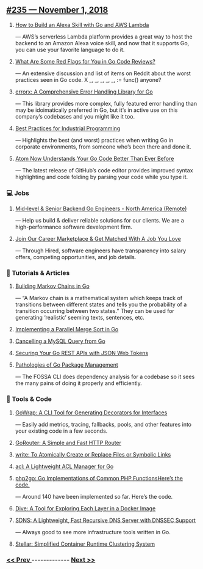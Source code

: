 ## [#235 — November  1, 2018](https://golangweekly.com/issues/235)

1. [How to Build an Alexa Skill with Go and AWS Lambda](https://golangweekly.com/link/55001/web)

     — AWS’s serverless Lambda platform provides a great way to host the backend to an Amazon Alexa voice skill, and now that it supports Go, you can use your favorite language to do it.
1. [What Are Some Red Flags for You in Go Code Reviews?](https://golangweekly.com/link/55002/web)

     — An extensive discussion and list of items on Reddit about the worst practices seen in Go code. X _, _, _, _, _, := func() anyone?
1. [errorx: A Comprehensive Error Handling Library for Go](https://golangweekly.com/link/55004/web)

     — This library provides more complex, fully featured error handling than may be idoimatically preferred in Go, but it’s in active use on this company’s codebases and you might like it too.
1. [Best Practices for Industrial Programming](https://golangweekly.com/link/55005/web)

     — Highlights the best (and worst) practices when writing Go in corporate environments, from someone who’s been there and done it.
1. [Atom Now Understands Your Go Code Better Than Ever Before](https://golangweekly.com/link/55006/web)

     — The latest release of GitHub’s code editor provides improved syntax highlighting and code folding by parsing your code while you type it.
### 💻 Jobs

1. [Mid-level & Senior Backend Go Engineers - North America (Remote)](https://golangweekly.com/link/55056/web)

     — Help us build & deliver reliable solutions for our clients. We are a high-performance software development firm.
1. [Join Our Career Marketplace & Get Matched With A Job You Love](https://golangweekly.com/link/55025/web)

     — Through Hired, software engineers have transparency into salary offers, competing opportunities, and job details.
### 📘 Tutorials & Articles 

1. [Building Markov Chains in Go](https://golangweekly.com/link/55009/web)

     — “A Markov chain is a mathematical system which keeps track of transitions between different states and tells you the probability of a transition occurring between two states.” They can be used for generating ‘realistic’ seeming texts, sentences, etc.
1. [Implementing a Parallel Merge Sort in Go](https://golangweekly.com/link/55010/web)

1. [Cancelling a MySQL Query from Go](https://golangweekly.com/link/55012/web)

1. [Securing Your Go REST APIs with JSON Web Tokens](https://golangweekly.com/link/55013/web)

1. [Pathologies of Go Package Management](https://golangweekly.com/link/55014/web)

     — The FOSSA CLI does dependency analysis for a codebase so it sees the many pains of doing it properly and efficiently.
### 🔧 Tools & Code

1. [GoWrap: A CLI Tool for Generating Decorators for Interfaces](https://golangweekly.com/link/55015/web)

     — Easily add metrics, tracing, fallbacks, pools, and other features into your existing code in a few seconds.
1. [GoRouter: A Simple and Fast HTTP Router](https://golangweekly.com/link/55016/web)

1. [write: To Atomically Create or Replace Files or Symbolic Links](https://golangweekly.com/link/55017/web)

1. [acl: A Lightweight ACL Manager for Go](https://golangweekly.com/link/55018/web)

1. [php2go: Go Implementations of Common PHP FunctionsHere’s the code.](https://golangweekly.com/link/55020/web)

     — Around 140 have been implemented so far. Here’s the code.
1. [Dive: A Tool for Exploring Each Layer in a Docker Image](https://golangweekly.com/link/55022/web)

1. [SDNS: A Lightweight, Fast Recursive DNS Server with DNSSEC Support](https://golangweekly.com/link/55023/web)

     — Always good to see more infrastructure tools written in Go.
1. [Stellar: Simplified Container Runtime Clustering System](https://golangweekly.com/link/55024/web)


### [ << Prev ](golangweekly-234.md) ------------- [ Next >> ](golangweekly-236.md)